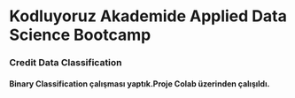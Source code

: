 # Kodluyoruz Akademide Applied Data Science Bootcamp 

### Credit Data Classification

#### Binary Classification çalışması yaptık.Proje Colab üzerinden çalışıldı.
